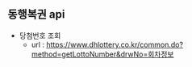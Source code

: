 ## 동행복권 api

 - 당첨번호 조회
   - url : https://www.dhlottery.co.kr/common.do?method=getLottoNumber&drwNo=회차정보
